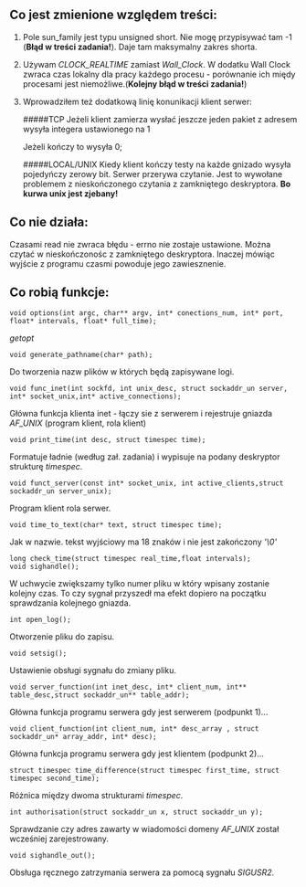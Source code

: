 ## Co jest zmienione względem treści:
1. Pole sun_family jest typu unsigned short. Nie mogę przypisywać tam -1 (**Błąd w treści zadania!**). Daje tam maksymalny zakres shorta.

2. Używam _CLOCK_REALTIME_ zamiast _Wall_Clock_.
W dodatku Wall Clock zwraca czas lokalny dla pracy każdego procesu - porównanie ich międy procesami jest niemożliwe.(**Kolejny błąd w treści zadania!**)

3. Wprowadziłem też dodatkową linię konunikacji klient serwer:

    #####TCP
    Jeżeli klient zamierza wysłać jeszcze jeden pakiet z adresem wysyła integera ustawionego na 1
    
    Jeżeli kończy to wysyła 0;
    
    #####LOCAL/UNIX
    Kiedy klient kończy testy na każde gnizado wysyła pojedyńczy zerowy bit. Serwer przerywa czytanie.
    Jest to wywołane problemem z nieskończonego czytania z zamkniętego deskryptora. **Bo kurwa unix jest zjebany!**

## Co nie działa:
Czasami read nie zwraca błędu - errno nie zostaje ustawione. Można czytać w nieskończonośc z zamkniętego deskryptora.
Inaczej mówiąc wyjście z programu czasmi powoduje jego zawiesznenie.

## Co robią funkcje:
    void options(int argc, char** argv, int* conections_num, int* port, float* intervals, float* full_time);

_getopt_

    void generate_pathname(char* path);
   
Do tworzenia nazw plików w których będą zapisywane logi.
  
    void func_inet(int sockfd, int unix_desc, struct sockaddr_un server, int* socket_unix,int* active_connections);
    
Główna funkcja klienta inet - łączy sie z serwerem i rejestruje gniazda _AF_UNIX_ (program klient, rola klient)
    
    void print_time(int desc, struct timespec time);
    
Formatuje ładnie (według zał. zadania) i wypisuje na podany deskryptor strukturę _timespec_.
    
    void funct_server(const int* socket_unix, int active_clients,struct sockaddr_un server_unix);
    
Program klient rola serwer.
    
    void time_to_text(char* text, struct timespec time);
    
Jak w nazwie. tekst wyjściowy ma 18 znaków i nie jest zakończony _'\0'_
    
    long check_time(struct timespec real_time,float intervals);
    void sighandle();
    
W uchwycie zwiększamy tylko numer pliku w który wpisany zostanie kolejny czas. To czy sygnał przyszedł ma efekt dopiero na początku sprawdzania kolejnego gniazda.
    
    int open_log();
    
Otworzenie pliku do zapisu.
    
    void setsig();
    
Ustawienie obsługi sygnału do zmiany pliku.
    
    void server_function(int inet_desc, int* client_num, int** table_desc,struct sockaddr_un** table_addr);
    
Główna funkcja programu serwera gdy jest serwerem (podpunkt 1)...
    
    void client_function(int client_num, int* desc_array , struct sockaddr_un* array_addr, int* desc);
    
Główna funkcja programu serwera gdy jest klientem (podpunkt 2)...
    
    struct timespec time_difference(struct timespec first_time, struct timespec second_time);

Różnica między dwoma strukturami _timespec_.
    
    int authorisation(struct sockaddr_un x, struct sockaddr_un y);
    
Sprawdzanie czy adres zawarty w wiadomości domeny _AF_UNIX_ został wcześniej zarejestrowany.
    
    void sighandle_out();
    
Obsługa ręcznego zatrzymania serwera za pomocą sygnału _SIGUSR2_.
    